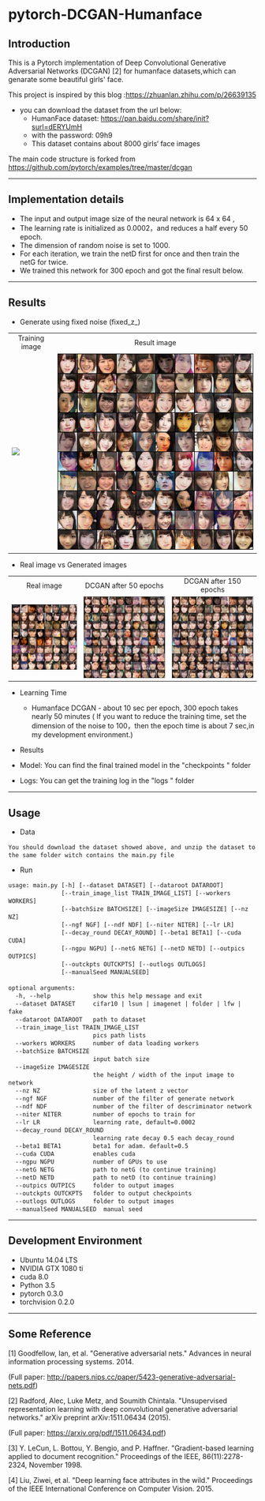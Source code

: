 ﻿# pytorch-DCGAN-Humanface
## Introduction
This is a Pytorch implementation of  Deep Convolutional Generative Adversarial Networks (DCGAN) [2] for humanface datasets,which can genarate some beautiful girls' face.

This project is inspired by this blog :https://zhuanlan.zhihu.com/p/26639135

* you can download the dataset from the url below:
  - HumanFace dataset: https://pan.baidu.com/share/init?surl=dERYUmH
  - with the password: 09h9
  - This dataset contains about 8000 girls‘ face images 


The main code structure is forked from https://github.com/pytorch/examples/tree/master/dcgan

---
## Implementation details
* The input and output image size of the neural network is  64 x 64 ,
* The learning rate is initialized as 0.0002，and reduces a half every 50 epoch. 
* The dimension of random noise is set to 1000. 
* For each iteration, we train the netD first for once and then train the netG for twice.
* We trained this network for 300 epoch and got the final result below.



---


## Results

* Generate using fixed noise (fixed_z_)
<table align='center'>
<tr align='center'>
<td> Training image </td>
<td> Result image </td>
</tr>
<tr>
<td><img src = 'result/result.gif'>
<td><img src = 'result/final.png'>
</tr>
</table>

  

* Real image vs Generated images

<table align='center'>
<tr align='center'>
<td> Real image </td>
<td> DCGAN after 50 epochs </td>
<td> DCGAN after 150 epochs </td>
</tr>
<tr>
<td><img src = 'result/real.png'>
<td><img src = 'result/50.png'>
<td><img src = 'result/150.png'>
</tr>
</table>


* Learning Time
  * Humanface DCGAN - about 10 sec per epoch, 300 epoch takes nearly 50 minutes ( If you want to reduce the training time, set the dimension of the noise to 100，then the epoch time is about 7 sec,in my development environment.)

* Results
 * Model: You can find the final trained model in the "checkpoints " folder
 * Logs: You can get the training log in the "logs " folder


---
## Usage

* Data

``` 
You should download the dataset showed above, and unzip the dataset to the same folder witch contains the main.py file
```
* Run

``` 
usage: main.py [-h] [--dataset DATASET] [--dataroot DATAROOT]
               [--train_image_list TRAIN_IMAGE_LIST] [--workers WORKERS]
               [--batchSize BATCHSIZE] [--imageSize IMAGESIZE] [--nz NZ]
               [--ngf NGF] [--ndf NDF] [--niter NITER] [--lr LR]
               [--decay_round DECAY_ROUND] [--beta1 BETA1] [--cuda CUDA]
               [--ngpu NGPU] [--netG NETG] [--netD NETD] [--outpics OUTPICS]
               [--outckpts OUTCKPTS] [--outlogs OUTLOGS]
               [--manualSeed MANUALSEED]

optional arguments:
  -h, --help            show this help message and exit
  --dataset DATASET     cifar10 | lsun | imagenet | folder | lfw | fake
  --dataroot DATAROOT   path to dataset
  --train_image_list TRAIN_IMAGE_LIST
                        pics path lists
  --workers WORKERS     number of data loading workers
  --batchSize BATCHSIZE
                        input batch size
  --imageSize IMAGESIZE
                        the height / width of the input image to network
  --nz NZ               size of the latent z vector
  --ngf NGF             number of the filter of generate network
  --ndf NDF             number of the filter of descriminator network
  --niter NITER         number of epochs to train for
  --lr LR               learning rate, default=0.0002
  --decay_round DECAY_ROUND
                        learning rate decay 0.5 each decay_round
  --beta1 BETA1         beta1 for adam. default=0.5
  --cuda CUDA           enables cuda
  --ngpu NGPU           number of GPUs to use
  --netG NETG           path to netG (to continue training)
  --netD NETD           path to netD (to continue training)
  --outpics OUTPICS     folder to output images
  --outckpts OUTCKPTS   folder to output checkpoints
  --outlogs OUTLOGS     folder to output images
  --manualSeed MANUALSEED  manual seed
```


---  
## Development Environment

* Ubuntu 14.04 LTS
* NVIDIA GTX 1080 ti
* cuda 8.0
* Python 3.5
* pytorch 0.3.0
* torchvision 0.2.0





---
## Some Reference

[1] Goodfellow, Ian, et al. "Generative adversarial nets." Advances in neural information processing systems. 2014.

(Full paper: http://papers.nips.cc/paper/5423-generative-adversarial-nets.pdf)

[2] Radford, Alec, Luke Metz, and Soumith Chintala. "Unsupervised representation learning with deep convolutional generative adversarial networks." arXiv preprint arXiv:1511.06434 (2015).

(Full paper: https://arxiv.org/pdf/1511.06434.pdf)

[3] Y. LeCun, L. Bottou, Y. Bengio, and P. Haffner. "Gradient-based learning applied to document recognition." Proceedings of the IEEE, 86(11):2278-2324, November 1998.

[4] Liu, Ziwei, et al. "Deep learning face attributes in the wild." Proceedings of the IEEE International Conference on Computer Vision. 2015.
